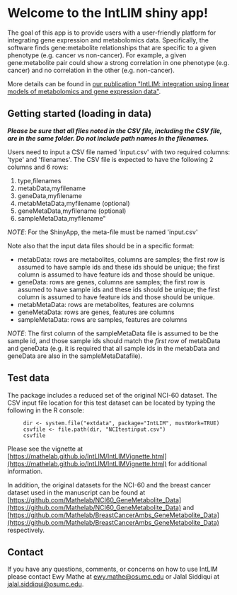 # Welcome to the IntLIM shiny app!

The goal of this app is to provide users with a user-friendly platform for integrating gene expression and metabolomics data.  Specifically, the software finds gene:metabolite relationships that are specific to a given phenotype (e.g. cancer vs non-cancer). For example, a given gene:metabolite pair could show a strong correlation in one phenotype (e.g. cancer) and no correlation in the other (e.g. non-cancer). 

More details can be found in <a href="https://bmcbioinformatics.biomedcentral.com/articles/10.1186/s12859-018-2085-6" target="_blank"> our publication "IntLIM: integration using linear models of metabolomics and gene expression data"</a>.

## Getting started (loading in data)

__*Please be sure that all files noted in the CSV file, including the CSV file, are in the same folder. Do not include path names in the filenames.*__

Users need to input a CSV file named 'input.csv' with two required columns: 'type' and 'filenames'.
The CSV file is expected to have the following 2 columns and 6 rows:
1. type,filenames
2. metabData,myfilename
3. geneData,myfilename
4. metabMetaData,myfilename (optional)
5. geneMetaData,myfilename (optional)
6. sampleMetaData,myfilename"

*NOTE*: For the ShinyApp, the meta-file must be named 'input.csv'

Note also that the input data files should be in a specific format:
- metabData: rows are metabolites, columns are samples; the first row is assumed to have sample ids and these ids should be unique; the first column is assumed to have feature ids and those should be unique.
- geneData: rows are genes, columns are samples; the first row is assumed to have sample ids and these ids should be unique; the first column is assumed to have feature ids and those should be unique.
- metabMetaData: rows are metabolites, features are columns
- geneMetaData: rows are genes, features are columns
- sampleMetaData: rows are samples, features are columns

*NOTE*: The first column of the sampleMetaData file is assumed to be the sample id, and those sample ids should match the *first row* of metabData and geneData (e.g. it is required that all sample ids in the metabData and geneData are also in the sampleMetaDatafile).

## Test data
The package includes a reduced set of the original NCI-60 dataset.  The CSV input file location for this test dataset can be located by typing the following in the R console:
```
     dir <- system.file("extdata", package="IntLIM", mustWork=TRUE)
     csvfile <- file.path(dir, "NCItestinput.csv")
     csvfile
```
Please see the vignette at [https://mathelab.github.io/IntLIM/IntLIMVignette.html](https://mathelab.github.io/IntLIM/IntLIMVignette.html) for additional information.

In addition, the original datasets for the NCI-60 and the breast cancer dataset used in the manuscript can be found at [https://github.com/Mathelab/NCI60_GeneMetabolite_Data](https://github.com/Mathelab/NCI60_GeneMetabolite_Data) and [https://github.com/Mathelab/BreastCancerAmbs_GeneMetabolite_Data](https://github.com/Mathelab/BreastCancerAmbs_GeneMetabolite_Data) respectively.

## Contact

If you have any questions, comments, or concerns on how to use IntLIM please contact Ewy Mathe at ewy.mathe@osumc.edu or  Jalal Siddiqui at jalal.siddiqui@osumc.edu.
